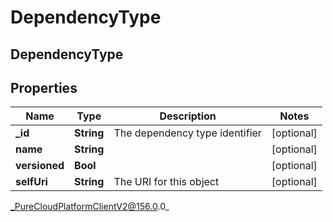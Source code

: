 # DependencyType

## DependencyType

## Properties

|Name | Type | Description | Notes|
|------------ | ------------- | ------------- | -------------|
| **_id** | **String** | The dependency type identifier | [optional] |
| **name** | **String** |  | [optional] |
| **versioned** | **Bool** |  | [optional] |
| **selfUri** | **String** | The URI for this object | [optional] |



_PureCloudPlatformClientV2@156.0.0_
